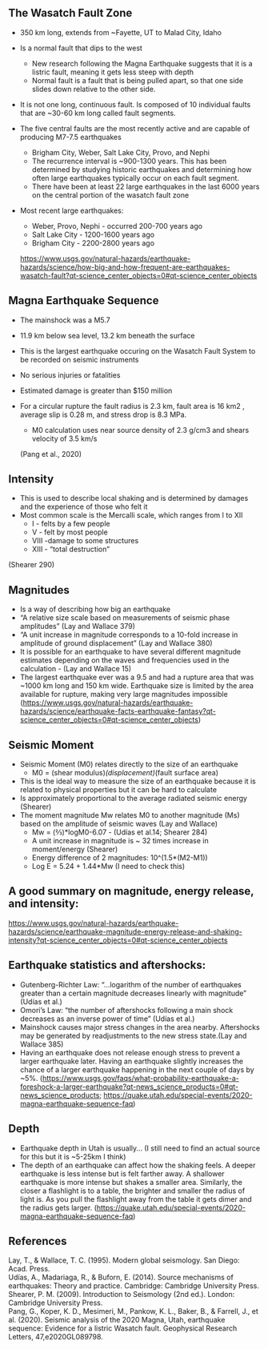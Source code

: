 ## The Wasatch Fault Zone
* 350 km long, extends from ~Fayette, UT to Malad City, Idaho 
* Is a normal fault that dips to the west
   * New research following the Magna Earthquake suggests that it is a listric fault, meaning it gets less steep with depth 
   * Normal fault is a fault that is being pulled apart, so that one side slides down relative to the other side. 
* It is not one long, continuous fault. Is composed of 10 individual faults that are ~30-60 km long called fault segments. 
* The five central faults are the most recently active and are capable of producing M7-7.5 earthquakes 
   * Brigham City, Weber, Salt Lake City, Provo, and Nephi 
   * The recurrence interval is ~900-1300 years. This has been determined by studying historic earthquakes and determining how often large earthquakes typically occur on each fault segment. 
   * There have been at least 22 large earthquakes in the last 6000 years on the central portion of the wasatch fault zone 
* Most recent large earthquakes:
   * Weber, Provo, Nephi - occurred 200-700 years ago 
   * Salt Lake City - 1200-1600 years ago 
   * Brigham City - 2200-2800 years ago  
   
  https://www.usgs.gov/natural-hazards/earthquake-hazards/science/how-big-and-how-frequent-are-earthquakes-wasatch-fault?qt-science_center_objects=0#qt-science_center_objects 


## Magna Earthquake Sequence
* The mainshock was a M5.7
* 11.9 km below sea level, 13.2 km beneath the surface
* This is the largest earthquake occuring on the Wasatch Fault System to be recorded on seismic instruments 
* No serious injuries or fatalities 
* Estimated damage is greater than $150 million 
* For a circular rupture the fault radius is 2.3 km, fault area is 16 km2 , average slip is 0.28 m, and stress drop is 8.3 MPa. 
   * M0 calculation uses near source density of 2.3 g/cm3 and shears velocity of 3.5 km/s 
   
  (Pang et al., 2020)


## Intensity
* This is used to describe local shaking and is determined by damages and the experience of those who felt it 
* Most common scale is the Mercalli scale, which ranges from I to XII
   * I - felts by a few people
   * V - felt by most people
   * VIII -damage to some structures
   * XIII - “total destruction”   
   
(Shearer 290)


## Magnitudes 
* Is a way of describing how big an earthquake
* “A relative size scale based on measurements of seismic phase amplitudes” (Lay and Wallace 379)
* “A unit increase in magnitude corresponds to a 10-fold increase in amplitude of ground displacement” (Lay and Wallace 380)
* It is possible for an earthquake to have several different magnitude estimates depending on the waves and frequencies used in the calculation - (Lay and Wallace 15)
* The largest earthquake ever was a 9.5 and had a rupture area that was ~1000 km long and 150 km wide. Earthquake size is limited by the area available for rupture, making very large magnitudes impossible (https://www.usgs.gov/natural-hazards/earthquake-hazards/science/earthquake-facts-earthquake-fantasy?qt-science_center_objects=0#qt-science_center_objects)


## Seismic Moment 
* Seismic Moment (M0) relates directly to the size of an earthquake
   * M0 = (shear modulus)*(displacement)*(fault surface area)
* This is the ideal way to measure the size of an earthquake because it is related to physical properties but it can be hard to calculate
*  Is approximately proportional to the average radiated seismic energy (Shearer)
* The moment magnitude Mw relates M0 to another magnitude (Ms) based on the amplitude of seismic waves (Lay and Wallace)
   * Mw = (⅔)*logM0-6.07 - (Udías et al.14; Shearer 284) 
   * A unit increase in magnitude is ~ 32 times increase in moment/energy (Shearer)
   * Energy difference of 2 magnitudes: 10^(1.5*(M2-M1)) 
   * Log E = 5.24 + 1.44*Mw (I need to check this)
 
## A good summary on magnitude, energy release, and intensity:
https://www.usgs.gov/natural-hazards/earthquake-hazards/science/earthquake-magnitude-energy-release-and-shaking-intensity?qt-science_center_objects=0#qt-science_center_objects </br>


## Earthquake statistics and aftershocks: 
* Gutenberg-Richter Law: “...logarithm of the number of earthquakes greater than a certain magnitude decreases linearly with magnitude” (Udías et al.)
* Omori’s Law: “the number of aftershocks following a main shock decreases as an inverse power of time” (Udías et al.)
* Mainshock causes major stress changes in the area nearby. Aftershocks may be generated by readjustments to the new stress state.(Lay and Wallace 385)
* Having an earthquake does not release enough stress to prevent a larger earthquake later. Having an earthquake slightly increases the chance of a larger earthquake happening in the next couple of days by ~5%. (https://www.usgs.gov/faqs/what-probability-earthquake-a-foreshock-a-larger-earthquake?qt-news_science_products=0#qt-news_science_products; https://quake.utah.edu/special-events/2020-magna-earthquake-sequence-faq)


## Depth 
* Earthquake depth in Utah is usually… (I still need to find an actual source for this but it is ~5-25km I think)
* The depth of an earthquake can affect how the shaking feels. A deeper earthquake is less intense but is felt farther away. A shallower earthquake is more intense but shakes a smaller area. Similarly, the closer a flashlight is to a table, the brighter and smaller the radius of light is. As you pull the flashlight away from the table it gets dimer and the radius gets larger.  (https://quake.utah.edu/special-events/2020-magna-earthquake-sequence-faq)


## References 
Lay, T., & Wallace, T. C. (1995). Modern global seismology. San Diego: Acad. Press.  
Udías, A., Madariaga, R., & Buforn, E. (2014). Source mechanisms of earthquakes: Theory and practice. Cambridge: Cambridge University Press.  
Shearer, P. M. (2009). Introduction to Seismology (2nd ed.). London: Cambridge University Press.  
Pang, G., Koper, K. D., Mesimeri, M., Pankow, K. L., Baker, B., & Farrell, J., et al. (2020). Seismic analysis of the 2020 Magna, Utah, earthquake sequence: Evidence for a listric Wasatch fault. ​Geophysical Research Letters​, 47,e2020GL089798.  
